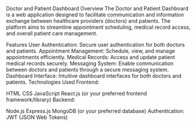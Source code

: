 Doctor and Patient Dashboard
Overview
The Doctor and Patient Dashboard is a web application designed to facilitate communication and information exchange between healthcare providers (doctors) and patients. The platform aims to streamline appointment scheduling, medical record access, and overall patient care management.

Features
User Authentication: Secure user authentication for both doctors and patients.
Appointment Management: Schedule, view, and manage appointments efficiently.
Medical Records: Access and update patient medical records securely.
Messaging System: Enable communication between doctors and patients through a secure messaging system.
Dashboard Interface: Intuitive dashboard interfaces for both doctors and patients.
Technologies Used
Frontend:

HTML
CSS
JavaScript
React.js (or your preferred frontend framework/library)
Backend:

Node.js
Express.js
MongoDB (or your preferred database)
Authentication: JWT (JSON Web Tokens)